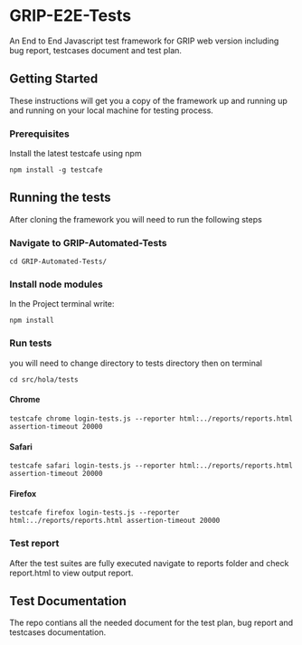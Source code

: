 # GRIP-E2E-Tests
An End to End Javascript test framework for GRIP web version including bug report, testcases document and test plan.
## Getting Started
These instructions will get you a copy of the framework up and running up and running on your local machine for testing process.
### Prerequisites
Install the latest testcafe using npm
```
npm install -g testcafe
```

## Running the tests
After cloning the framework you will need to run the following steps
### Navigate to GRIP-Automated-Tests
```
cd GRIP-Automated-Tests/
```

### Install node modules
In the Project terminal write:
```
npm install
```
### Run tests
you will need to change directory to tests directory then on terminal 

```
cd src/hola/tests
```

#### Chrome
```
testcafe chrome login-tests.js --reporter html:../reports/reports.html assertion-timeout 20000
```
#### Safari
```
testcafe safari login-tests.js --reporter html:../reports/reports.html assertion-timeout 20000
```

#### Firefox
```
testcafe firefox login-tests.js --reporter html:../reports/reports.html assertion-timeout 20000
```

### Test report
After the test suites are fully executed navigate to reports folder and check report.html to view output report.


## Test Documentation
The repo contians all the needed document for the test plan, bug report and testcases documentation.
